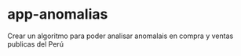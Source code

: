 # app-anomalias
Crear un algoritmo para poder analisar anomalais en compra y ventas publicas del Perú

